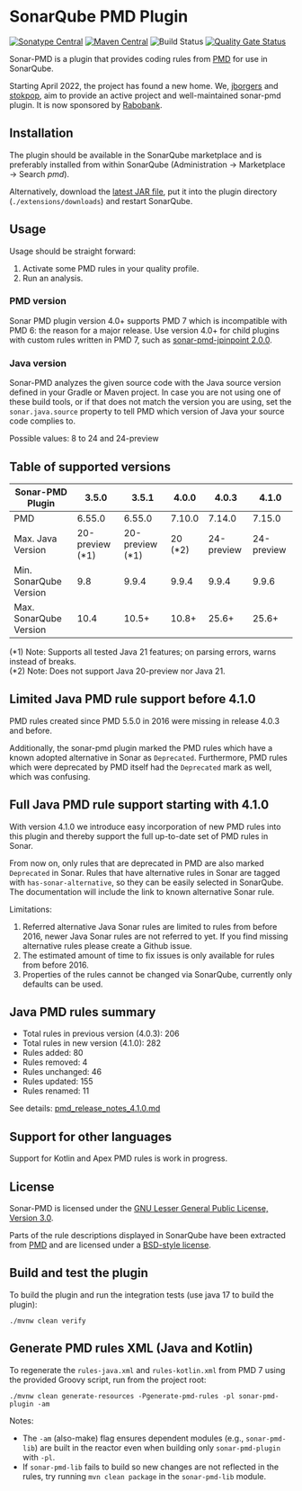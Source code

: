 # SonarQube PMD Plugin 

[![Sonatype Central](https://maven-badges.sml.io/sonatype-central/org.sonarsource.pmd/sonar-pmd-plugin/badge.svg)](https://maven-badges.sml.io/sonatype-central/org.sonarsource.pmd/sonar-pmd-plugin)
[![Maven Central](https://maven-badges.sml.io/maven-central/org.sonarsource.pmd/sonar-pmd-plugin/badge.svg)](https://maven-badges.sml.io/maven-central/org.sonarsource.pmd/sonar-pmd-plugin)
![Build Status](https://github.com/jborgers/sonar-pmd/actions/workflows/build.yml/badge.svg)
[![Quality Gate Status](https://sonarcloud.io/api/project_badges/measure?project=jborgers_sonar-pmd&metric=alert_status)](https://sonarcloud.io/summary/new_code?id=jborgers_sonar-pmd)

Sonar-PMD is a plugin that provides coding rules from [PMD](https://pmd.github.io/) for use in SonarQube.

Starting April 2022, the project has found a new home. We, [jborgers](https://github.com/jborgers) and [stokpop](https://github.com/stokpop), 
aim to provide an active project and well-maintained sonar-pmd plugin. It is now sponsored by [Rabobank](https://www.rabobank.com/).

## Installation
The plugin should be available in the SonarQube marketplace and is preferably installed from within SonarQube (Administration → Marketplace → Search _pmd_).

Alternatively, download the [latest JAR file](https://github.com/jborgers/sonar-pmd/releases/latest), put it into the plugin directory (`./extensions/downloads`) and restart SonarQube.

## Usage
Usage should be straight forward:
1. Activate some PMD rules in your quality profile.
2. Run an analysis.

### PMD version
Sonar PMD plugin version 4.0+ supports PMD 7 which is incompatible with PMD 6: the reason for a major release. 
Use version 4.0+ for child plugins with custom rules written in PMD 7, such as [sonar-pmd-jpinpoint 2.0.0](https://github.com/jborgers/sonar-pmd-jpinpoint/releases/tag/2.0.0).

### Java version
Sonar-PMD analyzes the given source code with the Java source version defined in your Gradle or Maven project.
In case you are not using one of these build tools, or if that does not match the version you are using, set the `sonar.java.source` property to tell PMD which version of Java your source code complies to. 

Possible values: 8 to 24 and 24-preview

## Table of supported versions
| Sonar-PMD Plugin       | 3.5.0           | 3.5.1           | 4.0.0   | 4.0.3      | 4.1.0       |  
|------------------------|-----------------|-----------------|---------|------------|-------------| 
| PMD                    | 6.55.0          | 6.55.0          | 7.10.0  | 7.14.0     | 7.15.0      | 
| Max. Java Version      | 20-preview (*1) | 20-preview (*1) | 20 (*2) | 24-preview | 24-preview  |  
| Min. SonarQube Version | 9.8             | 9.9.4           | 9.9.4   | 9.9.4      | 9.9.6       | 
| Max. SonarQube Version | 10.4            | 10.5+           | 10.8+   | 25.6+      | 25.6+       | 

(*1) Note: Supports all tested Java 21 features; on parsing errors, warns instead of breaks.   
(*2) Note: Does not support Java 20-preview nor Java 21.

## Limited Java PMD rule support before 4.1.0
PMD rules created since PMD 5.5.0 in 2016 were missing in release 4.0.3 and before.

Additionally, the sonar-pmd plugin marked the PMD rules which have a known adopted alternative in Sonar as `Deprecated`. 
Furthermore, PMD rules which were deprecated by PMD itself had the `Deprecated` mark as well, which was confusing. 

## Full Java PMD rule support starting with 4.1.0
With version 4.1.0 we introduce easy incorporation of new PMD rules into this plugin and thereby support the full up-to-date set of PMD rules in Sonar.

From now on, only rules that are deprecated in PMD are also marked `Deprecated` in Sonar. Rules that have alternative rules in Sonar are tagged with 
`has-sonar-alternative`, so they can be easily selected in SonarQube. The documentation will include the link to known alternative Sonar rule.

Limitations:
1. Referred alternative Java Sonar rules are limited to rules from before 2016, newer Java Sonar rules are not referred to yet. 
If you find missing alternative rules please create a Github issue.
2. The estimated amount of time to fix issues is only available for rules from before 2016.
3. Properties of the rules cannot be changed via SonarQube, currently only defaults can be used.

## Java PMD rules summary

- Total rules in previous version (4.0.3): 206
- Total rules in new version (4.1.0): 282
- Rules added: 80
- Rules removed: 4
- Rules unchanged: 46
- Rules updated: 155
- Rules renamed: 11

See details: [pmd_release_notes_4.1.0.md](docs/pmd_release_notes_4.1.0.md)

## Support for other languages
Support for Kotlin and Apex PMD rules is work in progress. 

## License
Sonar-PMD is licensed under the [GNU Lesser General Public License, Version 3.0](https://github.com/jborgers/sonar-pmd/blob/master/LICENSE.md).

Parts of the rule descriptions displayed in SonarQube have been extracted from [PMD](https://pmd.github.io/) and are licensed under a [BSD-style license](https://github.com/pmd/pmd/blob/master/LICENSE).  

## Build and test the plugin
To build the plugin and run the integration tests (use java 17 to build the plugin):

    ./mvnw clean verify

## Generate PMD rules XML (Java and Kotlin)
To regenerate the `rules-java.xml` and `rules-kotlin.xml` from PMD 7 using the provided Groovy script, run from the project root:

    ./mvnw clean generate-resources -Pgenerate-pmd-rules -pl sonar-pmd-plugin -am

Notes:
- The `-am` (also-make) flag ensures dependent modules (e.g., `sonar-pmd-lib`) are built in the reactor even when building only `sonar-pmd-plugin` with `-pl`.
- If `sonar-pmd-lib` fails to build so new changes are not reflected in the rules, try running `mvn clean package` in the `sonar-pmd-lib` module.
   
